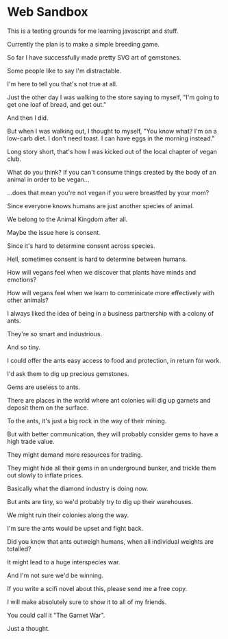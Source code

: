 # Web Sandbox
This is a testing grounds for me learning javascript and stuff.

Currently the plan is to make a simple breeding game.

So far I have successfully made pretty SVG art of gemstones.

Some people like to say I'm distractable.

I'm here to tell you that's not true at all.

Just the other day I was walking to the store saying to myself, "I'm going to get one loaf of bread, and get out."

And then I did.

But when I was walking out, I thought to myself, "You know what? I'm on a low-carb diet. I don't need toast. I can have eggs in the morning instead."

Long story short, that's how I was kicked out of the local chapter of vegan club.

What do you think? If you can't consume things created by the body of an animal in order to be vegan...

...does that mean you're not vegan if you were breastfed by your mom?

Since everyone knows humans are just another species of animal.

We belong to the Animal Kingdom after all.

Maybe the issue here is consent.

Since it's hard to determine consent across species.

Hell, sometimes consent is hard to determine between humans.

How will vegans feel when we discover that plants have minds and emotions?

How will vegans feel when we learn to comminicate more effectively with other animals?

I always liked the idea of being in a business partnership with a colony of ants.

They're so smart and industrious.

And so tiny.

I could offer the ants easy access to food and protection, in return for work.

I'd ask them to dig up precious gemstones.

Gems are useless to ants.

There are places in the world where ant colonies will dig up garnets and deposit them on the surface.

To the ants, it's just a big rock in the way of their mining.

But with better communication, they will probably consider gems to have a high trade value.

They might demand more resources for trading.

They might hide all their gems in an underground bunker, and trickle them out slowly to inflate prices.

Basically what the diamond industry is doing now.

But ants are tiny, so we'd probably try to dig up their warehouses.

We might ruin their colonies along the way.

I'm sure the ants would be upset and fight back.

Did you know that ants outweigh humans, when all individual weights are totalled?

It might lead to a huge interspecies war.

And I'm not sure we'd be winning.

If you write a scifi novel about this, please send me a free copy.

I will make absolutely sure to show it to all of my friends.

You could call it "The Garnet War".

Just a thought.
